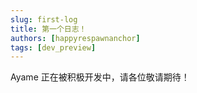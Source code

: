 ```yaml
---
slug: first-log
title: 第一个日志！
authors: [happyrespawnanchor]
tags: [dev_preview]
---
```


Ayame 正在被积极开发中，请各位敬请期待！